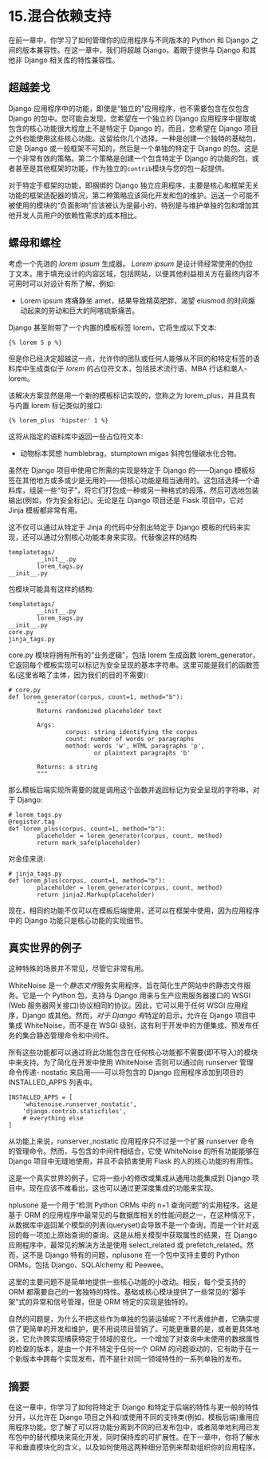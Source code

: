 # 15.混合依赖支持

在前一章中，你学习了如何管理你的应用程序与不同版本的 Python 和 Django 之间的版本兼容性。在这一章中，我们将超越 Django，着眼于提供与 Django 和其他非 Django 相关库的特性兼容性。

## 超越姜戈

Django 应用程序中的功能，即使是“独立的”应用程序，也不需要包含在仅包含 Django 的包中。您可能会发现，您希望在一个独立的 Django 应用程序中提取或包含的核心功能很大程度上不是特定于 Django 的，而且，您希望在 Django 项目之外也能使用这些核心功能。这留给你几个选择。一种是创建一个独特的基础包，它是 Django 或一般框架不可知的，然后是一个单独的特定于 Django 的包。这是一个非常有效的策略。第二个策略是创建一个包含特定于 Django 的功能的包，或者甚至是其他框架的功能，作为独立的`contrib`模块与您的包一起提供。

对于特定于框架的功能，即捆绑的 Django 独立应用程序，主要是核心和框架无关功能的框架适配器的情况，第二种策略应该简化开发和包的维护。运送一个可能不被使用的模块的“负面影响”应该被认为是最小的，特别是与维护单独的包和增加其他开发人员用户的依赖性需求的成本相比。

## 螺母和螺栓

考虑一个先进的 *lorem ipsum* 生成器。 *Lorem ipsum* 是设计师经常使用的伪拉丁文本，用于填充设计的内容区域，包括网站，以便其他利益相关方在最终内容不可用时可以对设计有所了解，例如:

*   Lorem ipsum 疼痛静坐 amet，结果导致精英肥胖，渴望 eiusmod 的时间煽动起来的劳动和巨大的阿喀琉斯痛苦。

Django 甚至附带了一个内置的模板标签 lorem，它将生成以下文本:

```
{% lorem 5 p %}

```

但是你已经决定超越这一点，允许你的团队或任何人能够从不同的和特定标签的语料库中生成类似于 *lorem* 的占位符文本，包括技术流行语、MBA 行话和潮人-lorem。

该解决方案显然是用一个新的模板标记实现的，您称之为 lorem_plus，并且具有与内置 lorem 标记类似的接口:

```
{% lorem_plus 'hipster' 1 %}

```

这将从指定的语料库中返回一些占位符文本:

*   动物标本冥想 humblebrag，stumptown migas 斜挎包慢碳水化合物。

虽然在 Django 项目中使用它所需的实现是特定于 Django 的——Django 模板标签在其他地方或多或少是无用的——但核心功能是相当通用的。这包括选择一个语料库，组装一些“句子”，将它们打包成一种或另一种格式的段落，然后可选地包装输出(例如，作为安全标记)。无论是在 Django 项目还是 Flask 项目中，它对 Jinja 模板都非常有用。

这不仅可以通过从特定于 Jinja 的代码中分割出特定于 Django 模板的代码来实现，还可以通过分割核心功能本身来实现。代替像这样的结构

```
templatetags/
        __init__.py
        lorem_tags.py
__init__.py

```

包模块可能具有这样的结构:

```
templatetags/
        __init__.py
        lorem_tags.py
__init__.py
core.py
jinja_tags.py

```

core.py 模块将拥有所有的“业务逻辑”，包括 lorem 生成函数 lorem_generator，它返回每个模板实现可以标记为安全呈现的基本字符串。这里可能是我们的函数签名(这里省略了主体，因为我们的目的不需要):

```
# core.py
def lorem_generator(corpus, count=1, method="b"):
        """
        Returns randomized placeholder text

        Args:
                corpus: string identifying the corpus
                count: number of words or paragraphs
                method: words 'w', HTML paragraphs 'p',
                        or plaintext paragraphs 'b'

        Returns: a string
        """

```

那么模板后端实现所需要的就是调用这个函数并返回标记为安全呈现的字符串，对于 Django:

```
# lorem_tags.py
@register.tag
def lorem_plus(corpus, count=1, method="b"):
        placeholder = lorem_generator(corpus, count, method)
        return mark_safe(placeholder)

```

对金佳来说:

```
# jinja_tags.py
def lorem_plus(corpus, count=1, method="b"):
        placeholder = lorem_generator(corpus, count, method)
        return jinja2.Markup(placeholder)

```

现在，相同的功能不仅可以在模板后端使用，还可以在框架中使用，因为应用程序中的 Django 功能只是核心功能的实现细节。

## 真实世界的例子

这种特殊的场景并不常见，尽管它非常有用。

WhiteNoise 是一个*静态文件*服务实用程序，旨在简化生产网站中的静态文件服务。它是一个 Python 包，支持与 Django 用来与生产应用服务器接口的 WSGI (Web 服务器网关接口)协议相同的协议。因此，它可以用于任何 WSGI 应用程序，Django 或其他。然而，*对于 Django 有*特定的启示，允许在 Django 项目中集成 WhiteNoise，而不是在 WSGI 级别，这有利于开发中的方便集成、预发布任务的集合静态管理命令和中间件。

所有这些功能都可以通过将此功能包含在任何核心功能都不需要(即不导入)的模块中来支持。为了简化在开发中使用 WhiteNoise 否则可以通过向 runserver 管理命令传递- nostatic 来启用——可以将包含的 Django 应用程序添加到项目的 INSTALLED_APPS 列表中。

```
INSTALLED_APPS = [
    'whitenoise.runserver_nostatic',
    'django.contrib.staticfiles',
    # everything else
]

```

从功能上来说，runserver_nostatic 应用程序只不过是一个扩展 runserver 命令的管理命令。然而，与包含的中间件相结合，它使 WhiteNoise 的所有功能能够在 Django 项目中无缝地使用，并且不会损害使用 Flask 的人的核心功能的有用性。

这是一个真实世界的例子，它将一些小的修改或集成从通用功能集成到 Django 项目中。现在应该不难看出，这也可以通过更深度集成的功能来实现。

nplusone 是一个用于“检测 Python ORMs 中的 n+1 查询问题”的实用程序。这是基于 ORM 的应用程序中最常见的与数据库相关的性能问题之一，在这种情况下，从数据库中返回某个模型的列表(queryset)会导致不是一个查询，而是一个针对返回的每一项加上原始查询的查询。这是从相关模型中获取属性的结果，在 Django 应用程序中，最常见的解决方法是使用 select_related 或 prefetch_related。然而，这不是 Django 特有的问题，nplusone 在一个包中支持主要的 Python ORMs，包括 Django、SQLAlchemy 和 Peewee。

这里的主要问题不是简单地提供一些核心功能的小改动。相反，每个受支持的 ORM 都需要自己的一套独特的特性。基础或核心模块提供了一些常见的“脚手架”式的异常和信号管理，但是 ORM 特定的实现是独特的。

自然的问题是，为什么不把这些作为单独的包装运输呢？不代表维护者，它确实提供了更简单的开发和维护，更不用说项目营销了。可能更重要的是，或者更具体地说，它允许跨实现捕获特定于领域的变化。一个增加了对查询中未使用的数据属性的检查的版本，是由一个并不特定于任何一个 ORM 的问题驱动的，它有助于在一个新版本中跨每个实现发布，而不是针对同一领域特性的一系列单独的发布。

## 摘要

在这一章中，你学习了如何将特定于 Django 和特定于后端的特性与更一般的特性分开，以允许在 Django 项目之外和/或使用不同的支持类(例如，模板后端)重用应用程序功能。您了解了可以将功能分离到不同的已发布包中，或者简单地利用已发布包中的替代模块来简化开发，同时保持库的可扩展性。在下一章中，你将了解水平和垂直模块化的含义，以及如何使用这两种细分范例来帮助组织你的应用程序。